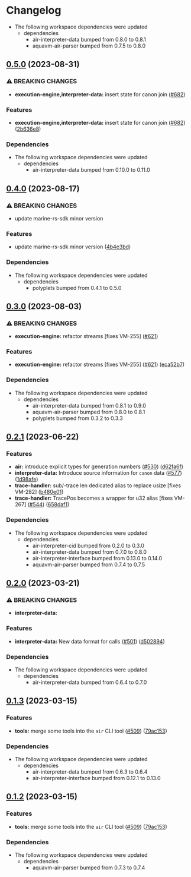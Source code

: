 # Changelog

* The following workspace dependencies were updated
  * dependencies
    * air-interpreter-data bumped from 0.8.0 to 0.8.1
    * aquavm-air-parser bumped from 0.7.5 to 0.8.0

## [0.5.0](https://github.com/fluencelabs/aquavm/compare/air-trace-handler-v0.4.0...air-trace-handler-v0.5.0) (2023-08-31)


### ⚠ BREAKING CHANGES

* **execution-engine,interpreter-data:** insert state for canon join ([#682](https://github.com/fluencelabs/aquavm/issues/682))

### Features

* **execution-engine,interpreter-data:** insert state for canon join ([#682](https://github.com/fluencelabs/aquavm/issues/682)) ([2b636e8](https://github.com/fluencelabs/aquavm/commit/2b636e808ae1b1422d5cc57c6796f32d4663d37c))


### Dependencies

* The following workspace dependencies were updated
  * dependencies
    * air-interpreter-data bumped from 0.10.0 to 0.11.0

## [0.4.0](https://github.com/fluencelabs/aquavm/compare/air-trace-handler-v0.3.0...air-trace-handler-v0.4.0) (2023-08-17)


### ⚠ BREAKING CHANGES

* update marine-rs-sdk minor version

### Features

* update marine-rs-sdk minor version ([4b4e3bd](https://github.com/fluencelabs/aquavm/commit/4b4e3bde839d1167ea559d49b183d1a76bc93439))


### Dependencies

* The following workspace dependencies were updated
  * dependencies
    * polyplets bumped from 0.4.1 to 0.5.0

## [0.3.0](https://github.com/fluencelabs/aquavm/compare/air-trace-handler-v0.2.2...air-trace-handler-v0.3.0) (2023-08-03)


### ⚠ BREAKING CHANGES

* **execution-engine:** refactor streams [fixes VM-255] ([#621](https://github.com/fluencelabs/aquavm/issues/621))

### Features

* **execution-engine:** refactor streams [fixes VM-255] ([#621](https://github.com/fluencelabs/aquavm/issues/621)) ([eca52b7](https://github.com/fluencelabs/aquavm/commit/eca52b7191ef1bc5c4573c62412dc735d830c023))


### Dependencies

* The following workspace dependencies were updated
  * dependencies
    * air-interpreter-data bumped from 0.8.1 to 0.9.0
    * aquavm-air-parser bumped from 0.8.0 to 0.8.1
    * polyplets bumped from 0.3.2 to 0.3.3

## [0.2.1](https://github.com/fluencelabs/aquavm/compare/air-trace-handler-v0.2.0...air-trace-handler-v0.2.1) (2023-06-22)


### Features

* **air:** introduce explicit types for generation numbers ([#530](https://github.com/fluencelabs/aquavm/issues/530)) ([d62fa6f](https://github.com/fluencelabs/aquavm/commit/d62fa6fe6006e59d63d30549074e7b30f80bf687))
* **interpreter-data:** Introduce source information for `canon` data ([#577](https://github.com/fluencelabs/aquavm/issues/577)) ([1d98afe](https://github.com/fluencelabs/aquavm/commit/1d98afeb34b1ee45defc05995c8cf24021449f2b))
* **trace-handler:** sub/-trace len dedicated alias to replace usize [fixes VM-282] ([b480e01](https://github.com/fluencelabs/aquavm/commit/b480e018b4b69b088d4258497866c3b31774b6b1))
* **trace-handler:** TracePos becomes a wrapper for u32 alias [fixes VM-267] ([#544](https://github.com/fluencelabs/aquavm/issues/544)) ([658daf1](https://github.com/fluencelabs/aquavm/commit/658daf1d3f6e733c15a21afc40ddf468ed745d43))


### Dependencies

* The following workspace dependencies were updated
  * dependencies
    * air-interpreter-cid bumped from 0.2.0 to 0.3.0
    * air-interpreter-data bumped from 0.7.0 to 0.8.0
    * air-interpreter-interface bumped from 0.13.0 to 0.14.0
    * aquavm-air-parser bumped from 0.7.4 to 0.7.5

## [0.2.0](https://github.com/fluencelabs/aquavm/compare/air-trace-handler-v0.1.3...air-trace-handler-v0.2.0) (2023-03-21)


### ⚠ BREAKING CHANGES

* **interpreter-data:** 

### Features

* **interpreter-data:** New data format for calls ([#501](https://github.com/fluencelabs/aquavm/issues/501)) ([d502894](https://github.com/fluencelabs/aquavm/commit/d5028942e41e1ac47ce31e20b57c17895f543ac8))


### Dependencies

* The following workspace dependencies were updated
  * dependencies
    * air-interpreter-data bumped from 0.6.4 to 0.7.0

## [0.1.3](https://github.com/fluencelabs/aquavm/compare/air-trace-handler-v0.1.2...air-trace-handler-v0.1.3) (2023-03-15)


### Features

* **tools:** merge some tools into the `air` CLI tool ([#509](https://github.com/fluencelabs/aquavm/issues/509)) ([79ac153](https://github.com/fluencelabs/aquavm/commit/79ac153f1dcfc0a77ec511c6e25285728312ad4c))


### Dependencies

* The following workspace dependencies were updated
  * dependencies
    * air-interpreter-data bumped from 0.6.3 to 0.6.4
    * air-interpreter-interface bumped from 0.12.1 to 0.13.0

## [0.1.2](https://github.com/fluencelabs/aquavm/compare/air-trace-handler-v0.1.1...air-trace-handler-v0.1.2) (2023-03-15)


### Features

* **tools:** merge some tools into the `air` CLI tool ([#509](https://github.com/fluencelabs/aquavm/issues/509)) ([79ac153](https://github.com/fluencelabs/aquavm/commit/79ac153f1dcfc0a77ec511c6e25285728312ad4c))


### Dependencies

* The following workspace dependencies were updated
  * dependencies
    * aquavm-air-parser bumped from 0.7.3 to 0.7.4

